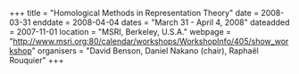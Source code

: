 +++
title = "Homological Methods in Representation Theory"
date = 2008-03-31
enddate = 2008-04-04
dates = "March 31 - April 4, 2008"
dateadded = 2007-11-01
location = "MSRI, Berkeley, U.S.A."
webpage = "http://www.msri.org:80/calendar/workshops/WorkshopInfo/405/show_workshop"
organisers = "David Benson, Daniel Nakano (chair), Raphaël Rouquier"
+++
